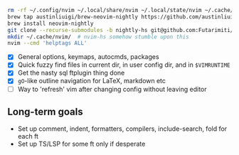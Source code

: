 ```bash
rm -rf ~/.config/nvim ~/.local/share/nvim ~/.local/state/nvim ~/.cache/nvim
brew tap austinliuigi/brew-neovim-nightly https://github.com/austinliuigi/brew-neovim-nightly.git
brew install neovim-nightly
git clone --recurse-submodules -b nightly-hs git@github.com:Futarimiti/nvim.git ~/.config/nvim
mkdir ~/.cache/nvim/  # nvim-hs somehow stumble upon this
nvim --cmd 'helptags ALL'
```

- [x] General options, keymaps, autocmds, packages
- [x] Quick fuzzy find files in current dir, in user config dir, and in `$VIMRUNTIME`
- [x] Get the nasty sql ftplugin thing done
- [x] `gO`-like outline navigation for LaTeX, markdown etc
- [ ] Way to 'refresh' vim after changing config without leaving editor

## Long-term goals

- Set up comment, indent, formatters, compilers, include-search, fold for each ft
- Set up TS/LSP for some ft only if desperate
